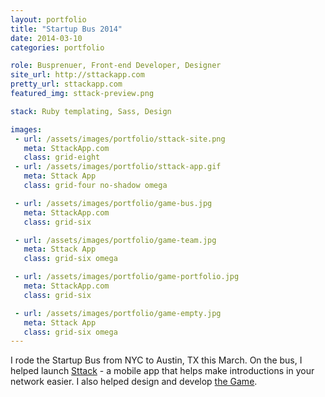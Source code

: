 ```yaml
---
layout: portfolio
title: "Startup Bus 2014"
date: 2014-03-10
categories: portfolio

role: Busprenuer, Front-end Developer, Designer
site_url: http://sttackapp.com
pretty_url: sttackapp.com
featured_img: sttack-preview.png

stack: Ruby templating, Sass, Design

images: 
 - url: /assets/images/portfolio/sttack-site.png
   meta: SttackApp.com
   class: grid-eight
 - url: /assets/images/portfolio/sttack-app.gif
   meta: Sttack App
   class: grid-four no-shadow omega

 - url: /assets/images/portfolio/game-bus.jpg
   meta: SttackApp.com
   class: grid-six

 - url: /assets/images/portfolio/game-team.jpg
   meta: Sttack App
   class: grid-six omega

 - url: /assets/images/portfolio/game-portfolio.jpg
   meta: SttackApp.com
   class: grid-six

 - url: /assets/images/portfolio/game-empty.jpg
   meta: Sttack App
   class: grid-six omega
---
```


I rode the Startup Bus from NYC to Austin, TX this March. On the bus, I helped launch [Sttack](http://sttackapp.com) - a mobile app that helps make introductions in your network easier. I also helped design and develop [the Game](http://game.startupbus.com). 